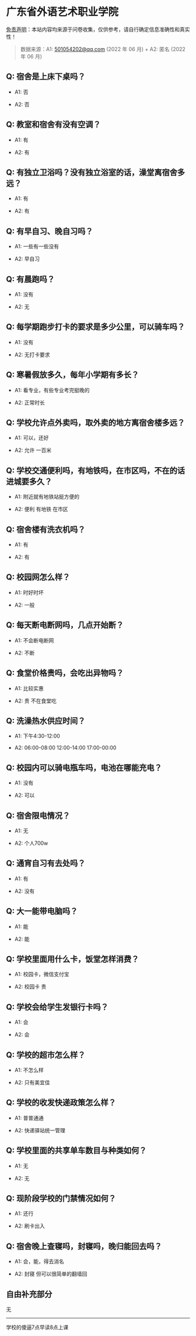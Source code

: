# 广东省外语艺术职业学院

[免责声明](https://colleges.chat/#_3)：本站内容均来源于问卷收集，仅供参考，请自行确定信息准确性和真实性！

> 数据来源：A1: 501054202@qq.com (2022 年 06 月) + A2: 匿名 (2022 年 06 月)

## Q: 宿舍是上床下桌吗？

- A1: 否

- A2: 否

## Q: 教室和宿舍有没有空调？

- A1: 有

- A2: 有

## Q: 有独立卫浴吗？没有独立浴室的话，澡堂离宿舍多远？

- A1: 有

- A2: 有

## Q: 有早自习、晚自习吗？

- A1: 一些有一些没有

- A2: 早自习

## Q: 有晨跑吗？

- A1: 没有

- A2: 无

## Q: 每学期跑步打卡的要求是多少公里，可以骑车吗？

- A1: 没有

- A2: 无打卡要求

## Q: 寒暑假放多久，每年小学期有多长？

- A1: 看专业，有些专业考完挺晚的

- A2: 正常时长

## Q: 学校允许点外卖吗，取外卖的地方离宿舍楼多远？

- A1: 可以，还好

- A2: 允许 一百米

## Q: 学校交通便利吗，有地铁吗，在市区吗，不在的话进城要多久？

- A1: 附近就有地铁站挺方便的

- A2: 便利 有地铁 在市区

## Q: 宿舍楼有洗衣机吗？

- A1: 有

- A2: 有

## Q: 校园网怎么样？

- A1: 时好时坏

- A2: 一般

## Q: 每天断电断网吗，几点开始断？

- A1: 不会断电断网

- A2: 不断

## Q: 食堂价格贵吗，会吃出异物吗？

- A1: 比较实惠

- A2: 贵 不在食堂吃

## Q: 洗澡热水供应时间？

- A1: 下午4:30-12:00

- A2: 06:00-08:00 12:00-14:00 17:00-00:00

## Q: 校园内可以骑电瓶车吗，电池在哪能充电？

- A1: 没有

- A2: 可以

## Q: 宿舍限电情况？

- A1: 无

- A2: 个人700w

## Q: 通宵自习有去处吗？

- A1: 有

- A2: 没有

## Q: 大一能带电脑吗？

- A1: 能

- A2: 能

## Q: 学校里面用什么卡，饭堂怎样消费？

- A1: 校园卡，微信支付宝

- A2: 校园卡 贵

## Q: 学校会给学生发银行卡吗？

- A1: 会

- A2: 会

## Q: 学校的超市怎么样？

- A1: 不怎么样

- A2: 只有美宜佳

## Q: 学校的收发快递政策怎么样？

- A1: 普普通通

- A2: 快递驿站统一管理

## Q: 学校里面的共享单车数目与种类如何？

- A1: 无

- A2: 无

## Q: 现阶段学校的门禁情况如何？

- A1: 还行

- A2: 刷卡出入

## Q: 宿舍晚上查寝吗，封寝吗，晚归能回去吗？

- A1: 会，能，得去消名

- A2: 封寝 但可以很简单的翻墙回

## 自由补充部分

无

***

学校的傻逼7点早读8点上课